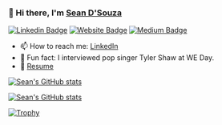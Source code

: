 ### 👋 Hi there, I'm [Sean D'Souza](https://seendsouza.github.io/)

[![Linkedin Badge](https://img.shields.io/badge/-LinkedIn-0e76a8?style=flat-square&logo=Linkedin&logoColor=white)](https://linkedin.com/in/seendsouza)
[![Website Badge](https://img.shields.io/badge/Website-3b5998?style=flat-square&logo=google-chrome&logoColor=white)](https://seendsouza.github.io)
[![Medium Badge](https://img.shields.io/badge/medium-%2312100E.svg?&style=for-square&logo=medium&logoColor=white)](https://medium.com/@seendsouza)

- :mailbox: How to reach me: [LinkedIn](https://www.linkedin.com/in/seendsouza/)
- :circus_tent: Fun fact: I interviewed pop singer Tyler Shaw at WE Day.
-  :page_facing_up:  [Resume](https://storage.googleapis.com/seendsouza-bucket-0/sean-dsouza-resume.pdf)

[![Sean's GitHub stats](https://github-readme-stats-git-main-seendsouza.vercel.app/api/top-langs?username=seendsouza&count_private=true&theme=radical&layout=compact)](https://github.com/anuraghazra/github-readme-stats)

[![Sean's GitHub stats](https://github-readme-stats-git-main-seendsouza.vercel.app/api?username=seendsouza&show_icons=true&include_all_commits=true&count_private=true&theme=radical&layout=compact)](https://github.com/anuraghazra/github-readme-stats)

[![Trophy](https://github-profile-trophy.vercel.app/?username=seendsouza&theme=radical&layout=compact)](https://github.com/anuraghazra/github-readme-stats)
<!--
**seendsouza/seendsouza** is a ✨ _special_ ✨ repository because its `README.md` (this file) appears on your GitHub profile.

Here are some ideas to get you started:

- 🔭 I’m currently working on ...
- 🌱 I’m currently learning ...
- 👯 I’m looking to collaborate on ...
- 🤔 I’m looking for help with ...
- 💬 Ask me about ...
- 📫 How to reach me: ...
- 😄 Pronouns: ...
- ⚡ Fun fact: ...
-->
